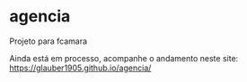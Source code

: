 # agencia
Projeto para fcamara

Ainda está em processo, acompanhe o andamento neste site: https://glauber1905.github.io/agencia/
